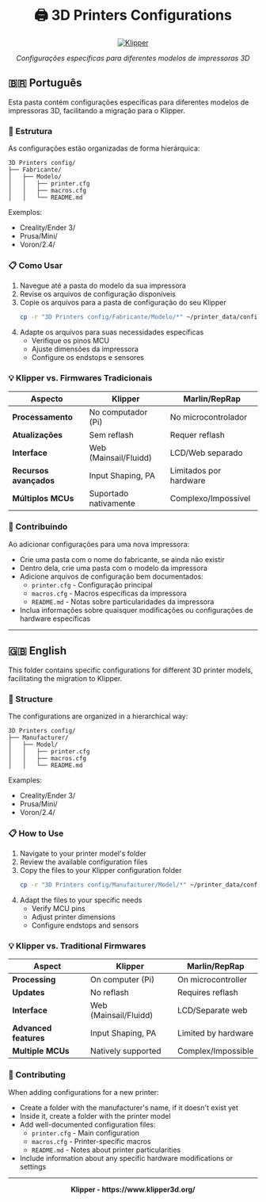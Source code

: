 <div align="center">

# 🖨️ 3D Printers Configurations

[![Klipper](https://img.shields.io/badge/klipper-configs-blue?style=flat-square&logo=github&logoColor=white)](https://www.klipper3d.org/)

_Configurações específicas para diferentes modelos de impressoras 3D_

</div>

## 🇧🇷 Português

Esta pasta contém configurações específicas para diferentes modelos de impressoras 3D, facilitando a migração para o Klipper.

### 📁 Estrutura

As configurações estão organizadas de forma hierárquica:

```
3D Printers config/
├── Fabricante/
│   ├── Modelo/
│   │   ├── printer.cfg
│   │   ├── macros.cfg
│   │   └── README.md
```

Exemplos:
- Creality/Ender 3/
- Prusa/Mini/
- Voron/2.4/

### 📋 Como Usar

1. Navegue até a pasta do modelo da sua impressora
2. Revise os arquivos de configuração disponíveis
3. Copie os arquivos para a pasta de configuração do seu Klipper
   ```bash
   cp -r "3D Printers config/Fabricante/Modelo/*" ~/printer_data/config/
   ```
4. Adapte os arquivos para suas necessidades específicas
   - Verifique os pinos MCU
   - Ajuste dimensões da impressora
   - Configure os endstops e sensores

### 💡 Klipper vs. Firmwares Tradicionais

| Aspecto | Klipper | Marlin/RepRap |
|---------|---------|--------------|
| **Processamento** | No computador (Pi) | No microcontrolador |
| **Atualizações** | Sem reflash | Requer reflash |
| **Interface** | Web (Mainsail/Fluidd) | LCD/Web separado |
| **Recursos avançados** | Input Shaping, PA | Limitados por hardware |
| **Múltiplos MCUs** | Suportado nativamente | Complexo/Impossível |

### 🤝 Contribuindo

Ao adicionar configurações para uma nova impressora:
- Crie uma pasta com o nome do fabricante, se ainda não existir
- Dentro dela, crie uma pasta com o modelo da impressora
- Adicione arquivos de configuração bem documentados:
  - `printer.cfg` - Configuração principal
  - `macros.cfg` - Macros específicas da impressora
  - `README.md` - Notas sobre particularidades da impressora
- Inclua informações sobre quaisquer modificações ou configurações de hardware específicas

---

## 🇬🇧 English

This folder contains specific configurations for different 3D printer models, facilitating the migration to Klipper.

### 📁 Structure

The configurations are organized in a hierarchical way:

```
3D Printers config/
├── Manufacturer/
│   ├── Model/
│   │   ├── printer.cfg
│   │   ├── macros.cfg
│   │   └── README.md
```

Examples:
- Creality/Ender 3/
- Prusa/Mini/
- Voron/2.4/

### 📋 How to Use

1. Navigate to your printer model's folder
2. Review the available configuration files
3. Copy the files to your Klipper configuration folder
   ```bash
   cp -r "3D Printers config/Manufacturer/Model/*" ~/printer_data/config/
   ```
4. Adapt the files to your specific needs
   - Verify MCU pins
   - Adjust printer dimensions
   - Configure endstops and sensors

### 💡 Klipper vs. Traditional Firmwares

| Aspect | Klipper | Marlin/RepRap |
|--------|---------|--------------|
| **Processing** | On computer (Pi) | On microcontroller |
| **Updates** | No reflash | Requires reflash |
| **Interface** | Web (Mainsail/Fluidd) | LCD/Separate web |
| **Advanced features** | Input Shaping, PA | Limited by hardware |
| **Multiple MCUs** | Natively supported | Complex/Impossible |

### 🤝 Contributing

When adding configurations for a new printer:
- Create a folder with the manufacturer's name, if it doesn't exist yet
- Inside it, create a folder with the printer model
- Add well-documented configuration files:
  - `printer.cfg` - Main configuration
  - `macros.cfg` - Printer-specific macros
  - `README.md` - Notes about printer particularities
- Include information about any specific hardware modifications or settings

---

<div align="center">
<b>Klipper - https://www.klipper3d.org/</b>
</div>
